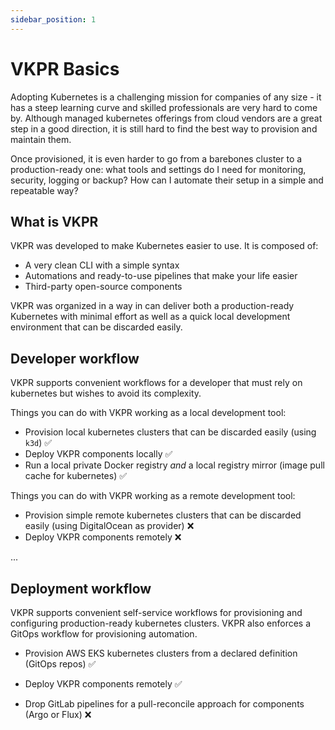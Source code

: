 ```yaml
---
sidebar_position: 1
---
```


# VKPR Basics

Adopting Kubernetes is a challenging mission for companies of any size - it has a steep learning curve and skilled professionals are very hard to come by. Although managed kubernetes offerings from cloud vendors are a great step in a good direction, it is still hard to find the best way to provision and maintain them.

Once provisioned, it is even harder to go from a barebones cluster to a production-ready one: what tools and settings do I need for monitoring, security, logging or backup? How can I automate their setup in a simple and repeatable way?

## What is VKPR

VKPR was developed to make Kubernetes easier to use. It is composed of:

- A very clean CLI with a simple syntax
- Automations and ready-to-use pipelines that make your life easier
- Third-party open-source components

VKPR was organized in a way in can deliver both a production-ready Kubernetes with minimal effort as well as a quick local development environment that can be discarded easily.

## Developer workflow

VKPR supports convenient workflows for a developer that must rely on kubernetes but wishes to avoid its complexity.

Things you can do with VKPR working as a local development tool:

- Provision local kubernetes clusters that can be discarded easily (using `k3d`) &#9989;
- Deploy VKPR components locally &#9989;
- Run a local private Docker registry *and* a local registry mirror (image pull cache for kubernetes) &#9989;

Things you can do with VKPR working as a remote development tool:

- Provision simple remote kubernetes clusters that can be discarded easily (using DigitalOcean as provider) &#10060;
- Deploy VKPR components remotely &#10060;

...

## Deployment workflow

VKPR supports convenient self-service workflows for provisioning and configuring production-ready kubernetes clusters. VKPR also enforces a GitOps workflow for provisioning automation.

- Provision AWS EKS kubernetes clusters from a declared definition (GitOps repos) &#9989;
- Deploy VKPR components remotely &#9989;

- Drop GitLab pipelines for a pull-reconcile approach for components (Argo or Flux) &#10060;

